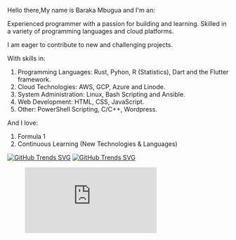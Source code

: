Hello there,My name is Baraka Mbugua and I'm an:

Experienced programmer with a passion for building and learning. Skilled in a variety of programming languages and cloud platforms. 

I am eager to contribute to new and challenging projects.

With skills in:

1. Programming Languages: Rust, Pyhon, R (Statistics), Dart and the Flutter framework.
2. Cloud Technologies: AWS, GCP, Azure and Linode.
3. System Administration: Linux, Bash Scripting and Ansible.
4. Web Development: HTML, CSS, JavaScript.
5. Other: PowerShell Scripting, C/C++, Wordpress.

And I love:

1. Formula 1
2. Continuous Learning (New Technologies & Languages)

[![GitHub Trends SVG](https://api.githubtrends.io/user/svg/eiidoubleyuwes/repos?time_range=one_year&theme=classic)](https://githubtrends.io)  [![GitHub Trends SVG](https://api.githubtrends.io/user/svg/eiidoubleyuwes/langs?time_range=one_year&compact=True&theme=classic)](https://githubtrends.io)

<figure><embed src="https://wakatime.com/share/@018c5e2f-5508-45e8-a08b-ca039be9381f/94890531-f727-42ac-8c46-3e96bdf02c40.svg"></embed></figure>

                    
              
